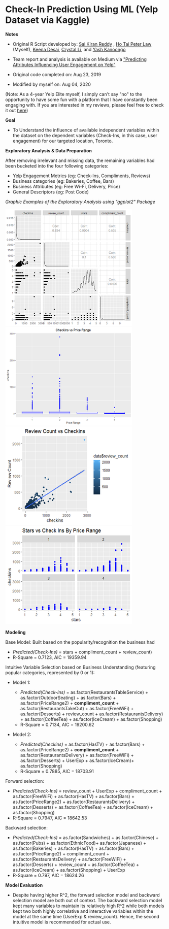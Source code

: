 # Check-In Prediction Using ML (Yelp Dataset via Kaggle)

**Notes**

- Original R Script developed by: [Sai Kiran Reddy](https://www.linkedin.com/in/saikiran1003/) , [Ho Tai Peter Law](https://www.linkedin.com/in/ho-tai-peter-law-53262048/) (Myself), [Keena Desai](https://www.linkedin.com/in/keena-desai-15849289/), [Crystal Li](https://www.linkedin.com/in/jiawen-crystal-li/), and [Yash Kanoongo](https://www.linkedin.com/in/yashkanoongo/)

- Team report and analysis is available on Medium via ["Predicting Attributes Influencing User Engagement on Yelp"](https://medium.com/@yashkanoongo/yelp-engagement-bbd9cb1ce2c9) 

- Original code completed on: Aug 23, 2019

- Modified by myself on: Aug 04, 2020

(Note: As a 4-year Yelp Elite myself, I simply can't say "no" to the opportunity to have some fun with a platform that I have constantly been engaging with. If you are interested in my reviews, please feel free to check it out [here](https://www.yelp.com/user_details?userid=7jnvMS6BA3e91B--nzPcPg))

**Goal**

- To Understand the influence of available independent variables within the dataset on the dependent variables (Check-Ins, in this case, user engagement) for our targeted location, Toronto.

**Exploratory Analysis & Data Preparation**

After removing irrelevant and missing data, the remaining variables had been bucketed into the four following categories: 
- Yelp Engagement Metrics (eg: Check-Ins, Compliments, Reviews)
- Business categories (eg: Bakeries, Coffee, Bars)
- Business Attributes (eg: Free Wi-Fi, Delivery, Price)
- General Descriptors (eg: Post Code)

*Graphic Examples of the Exploratory Analysis using "ggplot2" Package*

<img src="Graphs/Key%20Factor%20Correlation%20Exploratory%20Analysis.png" Width=400 Height=370>

<img src="Graphs/Diner%20Expenses%20vs%20Number%20of%20CheckIns.png" Width=400 Height=310>

<img src="Graphs/Number%20of%20Reviews%20vs%20CheckIn.png" Width=400 Height=310>

<img src="Graphs/Stars%20vs%20CheckIn%20Correlation%20Exploratory%20Analysis.png" Width=400 Height=310>

**Modeling**

Base Model: Built based on the popularity/recognition the business had
- *Predicted(Check-Ins)* = stars + compliment_count + review_count)
- R-Square = 0.7123, AIC = 19359.94

Intuitive Variable Selection based on Business Understanding (featuring popular categories, represented by 0 or 1):
- Model 1: 
    - *Predicted(Check-Ins)* = as.factor(RestaurantsTableService) + as.factor(OutdoorSeating) + as.factor(Bars) + as.factor(PriceRange2) + **compliment_count** + as.factor(RestaurantsTakeOut) + as.factor(FreeWiFi) + as.factor(Desserts) + review_count + as.factor(RestaurantsDelivery) + as.factor(CoffeeTea) + as.factor(IceCream) + as.factor(Shopping)
    - R-Square = 0.7134, AIC = 19200.62

- Model 2: 
    - *Predicted(Checkins)* = as.factor(HasTV) + as.factor(Bars) + as.factor(PriceRange2) + **compliment_count** + as.factor(RestaurantsDelivery) + as.factor(FreeWiFi) + as.factor(Desserts) + UserExp + as.factor(IceCream)+ as.factor(Shopping)
    - R-Square = 0.7885, AIC = 18703.91

Forward selection:
- *Predicted(Check-Ins)* = review_count + UserExp + compliment_count + as.factor(FreeWiFi) + as.factor(HasTV) + as.factor(Bars) + as.factor(PriceRange2) + as.factor(RestaurantsDelivery) + as.factor(Desserts) + as.factor(CoffeeTea) + as.factor(IceCream) + as.factor(Shopping)
- R-Square = 0.7947, AIC = 18642.53

Backward selection:
- *Predicted(Check-Ins)* = as.factor(Sandwiches) + as.factor(Chinese) + as.factor(Pubs) + as.factor(EthnicFood)+ as.factor(Japanese) + as.factor(Bakeries) + as.factor(HasTV) + as.factor(Bars) + as.factor(PriceRange2) + compliment_count + as.factor(RestaurantsDelivery) + as.factor(FreeWiFi) + as.factor(Desserts) + review_count + as.factor(CoffeeTea) + as.factor(IceCream) + as.factor(Shopping) + UserExp
- R-Square = 0.797, AIC = 18624.26

**Model Evaluation**
- Despite having higher R^2, the forward selection model and backward selection model are both out of context. The backward selection model kept many variables to maintain its relatively high R^2 while both models kept two both highly correlative and interactive variables within the model at the same time (UserExp & review_count). Hence, the second intuitive model is recommended for actual use.
